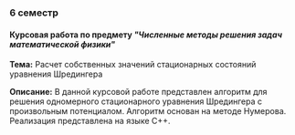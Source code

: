 ### 6 семестр

#### Курсовая работа по предмету ***"Численные методы решения задач математической физики"***

**Тема:** Расчет собственных значений стационарных состояний уравнения Шредингера

**Описание:** В данной курсовой работе представлен алгоритм для решения одномерного стационарного
уравнения Шредингера с произвольным потенциалом. Алгоритм основан на методе
Нумерова. Реализация представлена на языке С++.

